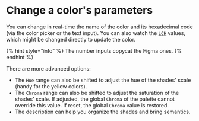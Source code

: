 # Change a color's parameters

You can change in real-time the name of the color and its hexadecimal code (via the color picker or the text input). You can also watch the [`LCH`](../../glossary.md#lch) values, which might be changed directly to update the color.

{% hint style="info" %}
The number inputs copycat the Figma ones.
{% endhint %}

There are more advanced options:

* The `Hue` range can also be shifted to adjust the hue of the shades' scale (handy for the yellow colors).
* The `Chroma` range can also be shifted to adjust the saturation of the shades' scale. If adjusted, the global `Chroma` of the palette cannot override this value. If reset, the global `Chroma` value is restored.
* The description can help you organize the shades and bring semantics.
